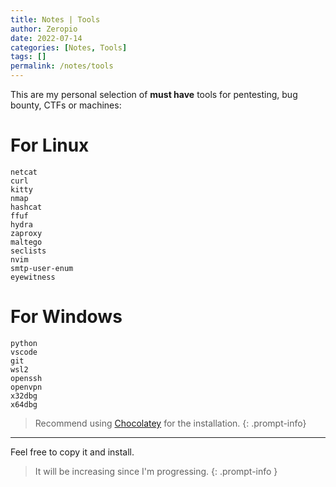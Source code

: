 ```yaml
---
title: Notes | Tools
author: Zeropio
date: 2022-07-14
categories: [Notes, Tools]
tags: []
permalink: /notes/tools
---
```


This are my personal selection of **must have** tools for pentesting, bug bounty, CTFs or machines:

# For Linux
```
netcat
curl
kitty
nmap
hashcat
ffuf
hydra
zaproxy
maltego
seclists
nvim
smtp-user-enum 
eyewitness
```

# For Windows
```
python
vscode
git
wsl2
openssh
openvpn
x32dbg
x64dbg
```

> Recommend using [Chocolatey](https://chocolatey.org/) for the installation.
{: .prompt-info}

---

Feel free to copy it and install.

> It will be increasing since I'm progressing.
{: .prompt-info }
